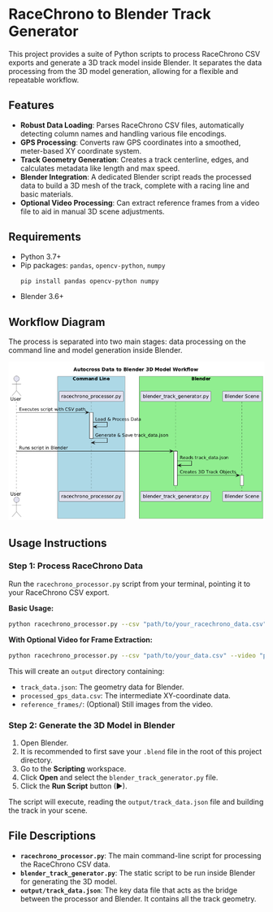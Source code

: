 # RaceChrono to Blender Track Generator

This project provides a suite of Python scripts to process RaceChrono CSV exports and generate a 3D track model inside Blender. It separates the data processing from the 3D model generation, allowing for a flexible and repeatable workflow.

## Features

- **Robust Data Loading**: Parses RaceChrono CSV files, automatically detecting column names and handling various file encodings.
- **GPS Processing**: Converts raw GPS coordinates into a smoothed, meter-based XY coordinate system.
- **Track Geometry Generation**: Creates a track centerline, edges, and calculates metadata like length and max speed.
- **Blender Integration**: A dedicated Blender script reads the processed data to build a 3D mesh of the track, complete with a racing line and basic materials.
- **Optional Video Processing**: Can extract reference frames from a video file to aid in manual 3D scene adjustments.

## Requirements

- Python 3.7+
- Pip packages: `pandas`, `opencv-python`, `numpy`
  ```sh
  pip install pandas opencv-python numpy
  ```
- Blender 3.6+

## Workflow Diagram

The process is separated into two main stages: data processing on the command line and model generation inside Blender.

![Workflow Diagram](diagram.png)

## Usage Instructions

### Step 1: Process RaceChrono Data

Run the `racechrono_processor.py` script from your terminal, pointing it to your RaceChrono CSV export.

**Basic Usage:**
```sh
python racechrono_processor.py --csv "path/to/your_racechrono_data.csv"
```

**With Optional Video for Frame Extraction:**
```sh
python racechrono_processor.py --csv "path/to/your_data.csv" --video "path/to/your_video.mp4"
```

This will create an `output` directory containing:
- `track_data.json`: The geometry data for Blender.
- `processed_gps_data.csv`: The intermediate XY-coordinate data.
- `reference_frames/`: (Optional) Still images from the video.

### Step 2: Generate the 3D Model in Blender

1.  Open Blender.
2.  It is recommended to first save your `.blend` file in the root of this project directory.
3.  Go to the **Scripting** workspace.
4.  Click **Open** and select the `blender_track_generator.py` file.
5.  Click the **Run Script** button (▶).

The script will execute, reading the `output/track_data.json` file and building the track in your scene.

## File Descriptions

- **`racechrono_processor.py`**: The main command-line script for processing the RaceChrono CSV data.
- **`blender_track_generator.py`**: The static script to be run inside Blender for generating the 3D model.
- **`output/track_data.json`**: The key data file that acts as the bridge between the processor and Blender. It contains all the track geometry.
